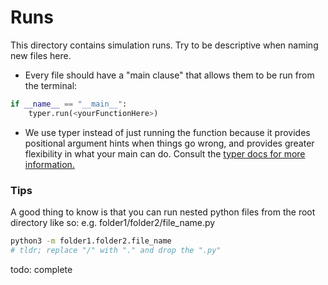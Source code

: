 # Runs
This directory contains simulation runs.
Try to be descriptive when naming new files here.

- Every file should have a "main clause" that allows them to be run from the terminal:
```python
if __name__ == "__main__":
    typer.run(<yourFunctionHere>)
```
- We use typer instead of just running the function because it provides positional argument hints when things go wrong, and provides greater flexibility in what your main can do. Consult the [typer docs for more information.](https://typer.tiangolo.com/)
### Tips
A good thing to know is that you can run nested python files from the root directory like so:
e.g. folder1/folder2/file_name.py
```bash
python3 -m folder1.folder2.file_name
# tldr; replace "/" with "." and drop the ".py"
```


todo: complete